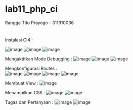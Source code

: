 # lab11_php_ci

Rangga Tito Prayogo - 311910036
#
Instalasi CI4 :

![image](https://user-images.githubusercontent.com/46300525/122156203-b7417700-ce92-11eb-8c46-d39eeca2dbd1.png)
![image](https://user-images.githubusercontent.com/46300525/122156351-ff609980-ce92-11eb-9753-8a528156896c.png)
![image](https://user-images.githubusercontent.com/46300525/122156622-89106700-ce93-11eb-83f1-fd59615d0356.png)

Mengaktifkan Mode Debugging :
![image](https://user-images.githubusercontent.com/46300525/122156750-ce349900-ce93-11eb-9c8e-5bbd9243a815.png)
![image](https://user-images.githubusercontent.com/46300525/122156477-3f278100-ce93-11eb-8b51-c73c1c191345.png)
![image](https://user-images.githubusercontent.com/46300525/122156776-da205b00-ce93-11eb-8825-0d664444574c.png)

   Mengkonfigurasi Routes :         
![image](https://user-images.githubusercontent.com/46300525/122157262-c4f7fc00-ce94-11eb-9a46-46a8bb3c425d.png)
![image](https://user-images.githubusercontent.com/46300525/122157661-739c3c80-ce95-11eb-8937-145968919bcc.png)
![image](https://user-images.githubusercontent.com/46300525/122157932-eefdee00-ce95-11eb-8de2-c5d279bd3eb2.png)
![image](https://user-images.githubusercontent.com/46300525/122158223-764b6180-ce96-11eb-8c78-4b1ef024b567.png)

Membuat View :
![image](https://user-images.githubusercontent.com/46300525/122158419-d510db00-ce96-11eb-9c7e-adb5bdd94f0b.png)

Menampilkan CSS :
![image](https://user-images.githubusercontent.com/46300525/122164227-a861c100-cea0-11eb-810c-97d4962348ba.png)
![image](https://user-images.githubusercontent.com/46300525/122164190-9849e180-cea0-11eb-9a9b-b1b4df9b9108.png)

Tugas dan Pertanyaan :
![image](https://user-images.githubusercontent.com/46300525/122164113-794b4f80-cea0-11eb-8081-a94b477541af.png)
![image](https://user-images.githubusercontent.com/46300525/122164158-8cf6b600-cea0-11eb-9cd9-70b3a0c59624.png)







